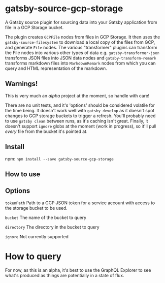 # gatsby-source-gcp-storage
A Gatsby source plugin for sourcing data into your Gatsby application from file in a GCP Storage bucket.

The plugin creates `GCPFile` nodes from files in GCP Storage. It then uses the `gatsby-source-filesystem` to download a local copy of the files from GCP, and generate `File` nodes. The various "transformer" plugins can transform the File nodes into various other types of data e.g. `gatsby-transformer-json` transforms JSON files into JSON data nodes and `gatsby-transform-remark` transforms markdown files into `MarkdownRemark` nodes from which you can query and HTML representation of the markdown.

## Warnings!

This is very much an *alpha* project at the moment, so handle with care!

There are no unit tests, and it's 'options' should be considered volatile for the time being. It doesn't work well with `gatsby develop` as it doesn't spot changes to GCP storage buckets to trigger a refresh. You'll probably need to use `gatsby clean` between runs, as it's caching isn't great. Finally, it doesn't support `ignore` globs at the moment (work in progress), so it'll pull *every* file from the bucket it's pointed at.

## Install
npm: `npm install --save gatsby-source-gcp-storage`

## How to use

## Options

`tokenPath` Path to a GCP JSON token for a service account with access to the storage bucket to be used.

`bucket` The name of the bucket to query

`directory` The directory in the bucket to query

`ignore` Not currently supported

# How to query

For now, as this is an alpha, it's best to use the GraphQL Explorer to see what's produced as things are potentially in a state of flux.